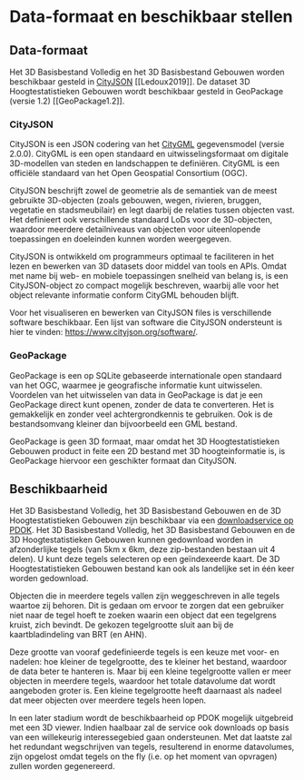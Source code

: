 # Data-formaat en beschikbaar stellen

## Data-formaat
Het 3D Basisbestand Volledig en het 3D Basisbestand Gebouwen worden beschikbaar gesteld in [CityJSON](https://www.cityjson.org) [[Ledoux2019]]. De dataset 3D Hoogtestatistieken Gebouwen wordt beschikbaar gesteld in GeoPackage (versie 1.2) [[GeoPackage1.2]]. 

### CityJSON
CityJSON is een JSON codering van het [CityGML](https://www.ogc.org/standards/citygml) gegevensmodel (versie 2.0.0). CityGML is een open standaard en uitwisselingsformaat om digitale 3D-modellen van steden en landschappen te definiëren. CityGML is een officiële standaard van het Open Geospatial Consortium (OGC).

CityJSON beschrijft zowel de geometrie als de semantiek van de meest gebruikte 3D-objecten (zoals gebouwen, wegen, rivieren, bruggen, vegetatie en stadsmeubilair) en legt daarbij de relaties tussen objecten vast. Het definieert ook verschillende standaard LoDs voor de 3D-objecten, waardoor meerdere detailniveaus van objecten voor uiteenlopende toepassingen en doeleinden kunnen worden weergegeven.

CityJSON is ontwikkeld om programmeurs optimaal te faciliteren in het lezen en bewerken van 3D datasets door middel van tools en APIs. Omdat met name bij web- en mobiele toepassingen snelheid van belang is, is een CityJSON-object zo compact mogelijk beschreven, waarbij alle voor het object relevante informatie conform CityGML behouden blijft. 

<aside class='note'>Voor het visualiseren en bewerken van CityJSON files is verschillende software beschikbaar. Een lijst van software die CityJSON ondersteunt is hier te vinden: <a href='https://www.cityjson.org/software/'>https://www.cityjson.org/software/</a>.</aside> 

### GeoPackage
GeoPackage is een op SQLite gebaseerde internationale open standaard van het OGC, waarmee je geografische informatie kunt uitwisselen. Voordelen van het uitwisselen van data in GeoPackage is dat je een GeoPackage direct kunt openen, zonder de data te converteren. Het is gemakkelijk en zonder veel achtergrondkennis te gebruiken. Ook is de bestandsomvang kleiner dan bijvoorbeeld een GML bestand.

GeoPackage is geen 3D formaat, maar omdat het 3D Hoogtestatistieken Gebouwen product in feite een 2D bestand met 3D hoogteinformatie is, is GeoPackage hiervoor een geschikter formaat dan CityJSON. 

## Beschikbaarheid
Het 3D Basisbestand Volledig, het 3D Basisbestand Gebouwen en de 3D Hoogtestatistieken Gebouwen zijn beschikbaar via een [downloadservice op PDOK](https://www.pdok.nl/3d-basisvoorziening). Het 3D Basisbestand Volledig, het 3D Basisbestand Gebouwen en de 3D Hoogtestatistieken Gebouwen kunnen gedownload worden in afzonderlijke tegels (van 5km x 6km, deze zip-bestanden bestaan uit 4 delen). U kunt deze tegels selecteren op een geïndexeerde kaart.  De 3D Hoogtestatistieken Gebouwen bestand kan ook als landelijke set in één keer worden gedownload. 

Objecten die in meerdere tegels vallen zijn weggeschreven in alle tegels waartoe zij behoren. Dit is gedaan om ervoor te zorgen dat een gebruiker niet naar de tegel hoeft te zoeken waarin een object dat een tegelgrens kruist, zich bevindt. De gekozen tegelgrootte sluit aan bij de kaartbladindeling van BRT (en AHN). 

Deze grootte van vooraf gedefinieerde tegels is een keuze met voor- en nadelen: hoe kleiner de tegelgrootte, des te kleiner het bestand, waardoor  de data beter te hanteren is. Maar bij een  kleine tegelgrootte vallen er meer objecten in meerdere tegels, waardoor het totale datavolume dat wordt aangeboden groter is. Een kleine tegelgrootte heeft daarnaast als nadeel dat meer objecten over meerdere tegels heen lopen.

In een later stadium wordt de beschikbaarheid op PDOK mogelijk uitgebreid met een 3D viewer. Indien haalbaar zal de service ook downloads op basis van een willekeurig interessegebied gaan ondersteunen. Met dat laatste zal het redundant wegschrijven van tegels, resulterend in enorme datavolumes, zijn opgelost omdat tegels on the fly (i.e. op het moment van opvragen) zullen worden gegenereerd.